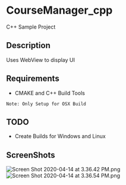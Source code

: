 # CourseManager_cpp
C++ Sample Project 


## Description

Uses WebView to display UI

## Requirements

- CMAKE and C++ Build Tools

```Note: Only Setup for OSX Build```

## TODO

- Create Builds for Windows and Linux

## ScreenShots
![Screen Shot 2020-04-14 at 3.36.42 PM.png](screenshots/Screen%20Shot%202020-04-14%20at%203.36.42%20PM.png)
![Screen Shot 2020-04-14 at 3.36.54 PM.png](screenshots/Screen%20Shot%202020-04-14%20at%203.36.54%20PM.png)